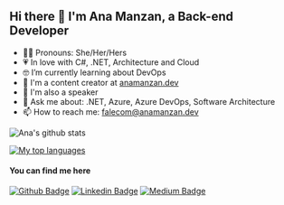 ## Hi there 👋 I'm Ana Manzan, a Back-end Developer

- 👩‍💻 Pronouns: She/Her/Hers
- 💗 In love with C#, .NET, Architecture and Cloud
- 🤓 I’m currently learning about DevOps
- 📝 I'm a content creator at [anamanzan.dev](https://anamanzan.dev)
- 🎤 I'm also a speaker
- 💬 Ask me about: .NET, Azure, Azure DevOps, Software Architecture
- 📫 How to reach me: falecom@anamanzan.dev

![Ana's github stats](https://github-readme-stats.vercel.app/api?username=anamanzandev&show_icons=true&theme=dracula)

[![My top languages](https://github-readme-stats.vercel.app/api/top-langs/?username=anamanzandev&theme=dracula&hide=html)](https://github.com/anuraghazra/github-readme-stats)

#### You can find me here
[![Github Badge](https://img.shields.io/badge/-Github-000?style=flat-square&logo=Github&logoColor=white&link=https://github.com/anamanzandev)](https://github.com/anamanzandev)
[![Linkedin Badge](https://img.shields.io/badge/-LinkedIn-blue?style=flat-square&logo=Linkedin&logoColor=white&link=https://www.linkedin.com/in/anamanzandev)](https://www.linkedin.com/in/anamanzandev/)
[![Medium Badge](https://img.shields.io/badge/-Medium-000000?style=flat-square&labelColor=000000&logo=medium&logoColor=white&link=https://medium.com/anamanzandev)](https://medium.com/anamanzandev)
